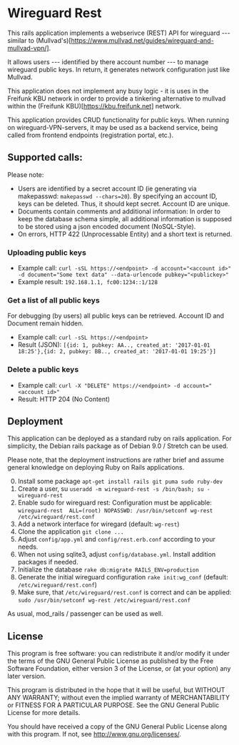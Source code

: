 # Wireguard Rest

This rails application implements a webserivce (REST) API for wireguard --- similar to (Mullvad's)[https://www.mullvad.net/guides/wireguard-and-mullvad-vpn/].

It allows users --- identified by there account number --- to manage wireguard public keys.
In return, it generates network configuration just like Mullvad.

This application does not implement any busy logic - it is uses in the Freifunk KBU network in order to provide a tinkering alternative to mullvad
within the (Freifunk KBU)[https://kbu.freifunk.net] network.

This application provides CRUD functionality for public keys. When running on wireguard-VPN-servers, it may be used as a backend service,
being called from frontend endpoints (registration portal, etc.).


## Supported calls:

Please note:

* Users are identified by a secret account ID (ie generating via makepasswd: `makepasswd --chars=20`). By specifying an account ID, keys can be deleted. Thus, it should kept secret. Account ID are unique.
* Documents contain comments and additional information: In order to keep the database schema simple, all additional information is supposed to be stored using a json encoded document (NoSQL-Style).
* On errors, HTTP 422 (Unprocessable Entity) and a short text is returned.

### Uploading public keys

* Example call: `curl -sSL https://<endpoint> -d account="<account id>" -d document="Some text data" --data-urlencode pubkey="<publickey>"`
* Example result: `192.168.1.1, fc00:1234::1/128`

### Get a list of all public keys

For debugging (by users) all public keys can be retrieved. Account ID and Document remain hidden.

* Example call: `curl -sSL https://<endpoint>`
* Result (JSON): `[{id: 1, pubkey: AA.., created_at: '2017-01-01 18:25'},{id: 2, pubkey: BB.., created_at: '2017-01-01 19:25'}]`

### Delete a public keys

* Example call: `curl -X "DELETE" https://<endpoint> -d account="<account id>"`
* Result: HTTP 204 (No Content)

## Deployment

This application can be deployed as a standard ruby on rails application. For simplicity, the Debian rails package as of Debian 9.0 / Stretch can be used.

Please note, that the deployment instructions are rather brief and assume general knowledge on deploying Ruby on Rails applications.

0. Install some package `apt-get install rails git puma sudo ruby-dev`
1. Create a user, su `useradd -m wireguard-rest -s /bin/bash; su - wireguard-rest`
2. Enable sudo for wireguard rest: Configuration must be applicable: `wireguard-rest  ALL=(root) NOPASSWD: /usr/bin/setconf wg-rest /etc/wireguard/rest.conf`
3. Add a network interface for wiregard (default: `wg-rest`)
4. Clone the application `git clone ...`
5. Adjust `config/app.yml` and `config/rest.erb.conf` according to your needs.
6. When not using sqlite3, adjust `config/database.yml`. Install addition packages if needed.
7. Initialize the database `rake db:migrate RAILS_ENV=production`
8. Generate the initial wireguard configuration `rake init:wg_conf` (default: `/etc/wireguard/rest.conf`)
9. Make sure, that `/etc/wireguard/rest.conf` is correct and can be applied: `sudo /usr/bin/setconf wg-rest /etc/wireguard/rest.conf`

As usual, mod_rails / passenger can be used as well.

## License

This program is free software: you can redistribute it and/or modify
it under the terms of the GNU General Public License as published by
the Free Software Foundation, either version 3 of the License, or
(at your option) any later version.

This program is distributed in the hope that it will be useful,
but WITHOUT ANY WARRANTY; without even the implied warranty of
MERCHANTABILITY or FITNESS FOR A PARTICULAR PURPOSE.  See the
GNU General Public License for more details.

You should have received a copy of the GNU General Public License
along with this program.  If not, see <http://www.gnu.org/licenses/>.
